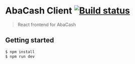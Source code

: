 # AbaCash Client [![Build status](https://ci.frigg.io/badges/abakusbackup/abacash-client-electron/)](https://ci.frigg.io/abakusbackup/abacash-client-electron/last/)

> React frontend for AbaCash

## Getting started
```bash
$ npm install
$ npm run dev
```
